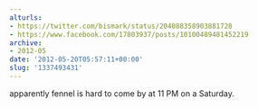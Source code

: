 ```yaml
---
alturls:
- https://twitter.com/bismark/status/204088358903881728
- https://www.facebook.com/17803937/posts/10100489481452219
archive:
- 2012-05
date: '2012-05-20T05:57:11+00:00'
slug: '1337493431'
---
```


apparently fennel is hard to come by at 11 PM on a Saturday.


